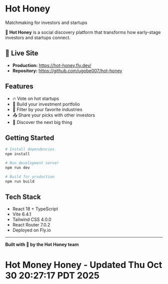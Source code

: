 # Hot Honey
Matchmaking for investors and startups

🍯 **Hot Honey** is a social discovery platform that transforms how early-stage investors and startups connect.

## 🚀 Live Site
- **Production:** https://hot-honey.fly.dev/
- **Repository:** https://github.com/ugobe007/hot-honey

## Features
- 🔥 Vote on hot startups
- 💼 Build your investment portfolio
- 🎯 Filter by your favorite industries
- 📤 Share your picks with other investors
- 🚀 Discover the next big thing

## Getting Started

```bash
# Install dependencies
npm install

# Run development server
npm run dev

# Build for production
npm run build
```

## Tech Stack
- React 18 + TypeScript
- Vite 6.4.1
- Tailwind CSS 4.0.0
- React Router 7.0.2
- Deployed on Fly.io

---

**Built with 🍯 by the Hot Honey team**
# Hot Money Honey - Updated Thu Oct 30 20:27:17 PDT 2025
